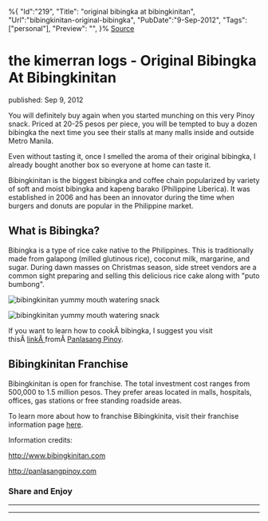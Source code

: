 ﻿%{
    "Id":"219",
    "Title": "original bibingka at bibingkinitan",
    "Url":"bibingkinitan-original-bibingka",
    "PubDate":"9-Sep-2012",
    "Tags": ["personal"],
    "Preview": "",
}%
[Source](http://markhughneri.com/blog/444/bibingkinitan-original-bibingka/ "Permalink to the kimerran logs - Original Bibingka At Bibingkinitan")

# the kimerran logs - Original Bibingka At Bibingkinitan

published: Sep 9, 2012

You will definitely buy again when you started munching on this very Pinoy snack. Priced at 20-25 pesos per piece, you will be tempted to buy a dozen bibingka the next time you see their stalls at many malls inside and outside Metro Manila.

Even without tasting it, once I smelled the aroma of their original bibingka, I already bought another box so everyone at home can taste it.

Bibingkinitan is the biggest bibingka and coffee chain popularized by variety of soft and moist bibingka and kapeng barako (Philippine Liberica). It was established in 2006 and has been an innovator during the time when burgers and donuts are popular in the Philippine market.

## What is Bibingka?

Bibingka is a type of rice cake native to the Philippines. This is traditionally made from galapong (milled glutinous rice), coconut milk, margarine, and sugar. During dawn masses on Christmas season, side street vendors are a common sight preparing and selling this delicious rice cake along with "puto bumbong".

![bibingkinitan yummy mouth watering snack][1]

![bibingkinitan yummy mouth watering snack][2]

If you want to learn how to cookÂ bibingka, I suggest you visit thisÂ [linkÂ ][3]fromÂ [Panlasang Pinoy][4].

## Bibingkinitan Franchise

Bibingkinitan is open for franchise. The total investment cost ranges from 500,000 to 1.5 million pesos. They prefer areas located in malls, hospitals, offices, gas stations or free standing roadside areas.

To learn more about how to franchise Bibingkinita, visit their franchise information page [here][5].

Information credits:

http://www.bibingkinitan.com

http://panlasangpinoy.com

### Share and Enjoy

* * *

* * *

[1]: http://markhughneri.com/blog/assets/loading.gif "bibingkinitan yummy mouth watering snack"
[2]: http://www.sisigbytes.com/food/wp-content/uploads/sites/2/2012/09/bibingkinitan-yummy.jpg "bibingkinitan yummy mouth watering snack"
[3]: http://panlasangpinoy.com/2010/03/22/rice-cake-bibingka-recipe/
[4]: http://panlasangpinoy.com
[5]: http://www.bibingkinitan.com/category/franchising/
